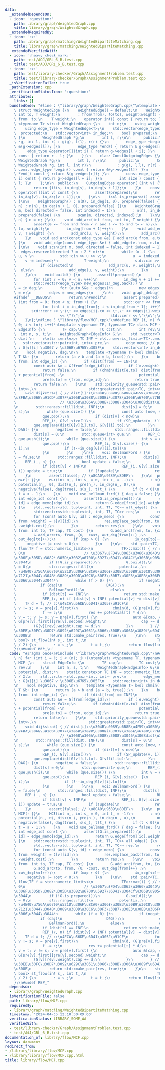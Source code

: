 ```yaml
---
data:
  _extendedDependsOn:
  - icon: ':question:'
    path: library/graph/WeightedGraph.cpp
    title: library/graph/WeightedGraph.cpp
  _extendedRequiredBy:
  - icon: ':x:'
    path: library/graph/matching/WeightedBipartiteMatching.cpp
    title: library/graph/matching/WeightedBipartiteMatching.cpp
  _extendedVerifiedWith:
  - icon: ':heavy_check_mark:'
    path: test/AOJ/GRL_6_B.test.cpp
    title: test/AOJ/GRL_6_B.test.cpp
  - icon: ':x:'
    path: test/library-checker/Graph/AssignmentProblem.test.cpp
    title: test/library-checker/Graph/AssignmentProblem.test.cpp
  _isVerificationFailed: true
  _pathExtension: cpp
  _verificationStatusIcon: ':question:'
  attributes:
    links: []
  bundledCode: "#line 2 \"library/graph/WeightedGraph.cpp\"\ntemplate <typename T>\
    \ struct WeightedEdge {\n    WeightedEdge() = default;\n    WeightedEdge(int from,\
    \ int to, T weight)\n        : from(from), to(to), weight(weight) {}\n    int\
    \ from, to;\n    T weight;\n    operator int() const { return to; }\n};\n\ntemplate\
    \ <typename T> struct WeightedGraph {\n    int n;\n    using weight_type = T;\n\
    \    using edge_type = WeightedEdge<T>;\n    std::vector<edge_type> edges;\n\n\
    \  protected:\n    std::vector<int> in_deg;\n    bool prepared;\n    class OutgoingEdges\
    \ {\n        WeightedGraph *g;\n        int l, r;\n\n      public:\n        OutgoingEdges(WeightedGraph\
    \ *g, int l, int r) : g(g), l(l), r(r) {}\n        edge_type *begin() { return\
    \ &(g->edges[l]); }\n        edge_type *end() { return &(g->edges[r]); }\n   \
    \     edge_type &operator[](int i) { return g->edges[l + i]; }\n        int size()\
    \ const { return r - l; }\n    };\n    class ConstOutgoingEdges {\n        const\
    \ WeightedGraph *g;\n        int l, r;\n\n      public:\n        ConstOutgoingEdges(const\
    \ WeightedGraph *g, int l, int r)\n            : g(g), l(l), r(r) {}\n       \
    \ const edge_type *begin() const { return &(g->edges[l]); }\n        const edge_type\
    \ *end() const { return &(g->edges[r]); }\n        const edge_type &operator[](int\
    \ i) const { return g->edges[l + i]; }\n        int size() const { return r -\
    \ l; }\n    };\n\n  public:\n    OutgoingEdges operator[](int v) {\n        assert(prepared);\n\
    \        return {this, in_deg[v], in_deg[v + 1]};\n    }\n    const ConstOutgoingEdges\
    \ operator[](int v) const {\n        assert(prepared);\n        return {this,\
    \ in_deg[v], in_deg[v + 1]};\n    }\n\n    bool is_prepared() const { return prepared;\
    \ }\n\n    WeightedGraph() : n(0), in_deg(1, 0), prepared(false) {}\n    WeightedGraph(int\
    \ n) : n(n), in_deg(n + 1, 0), prepared(false) {}\n    WeightedGraph(int n, int\
    \ m, bool directed = false, int indexed = 1)\n        : n(n), in_deg(n + 1, 0),\
    \ prepared(false) {\n        scan(m, directed, indexed);\n    }\n\n    void resize(int\
    \ n) { n = n; }\n\n    void add_arc(int from, int to, T weight) {\n        assert(!prepared);\n\
    \        assert(0 <= from and from < n and 0 <= to and to < n);\n        edges.emplace_back(from,\
    \ to, weight);\n        in_deg[from + 1]++;\n    }\n    void add_edge(int u, int\
    \ v, T weight) {\n        add_arc(u, v, weight);\n        add_arc(v, u, weight);\n\
    \    }\n    void add_arc(const edge_type &e) { add_arc(e.from, e.to, e.weight);\
    \ }\n    void add_edge(const edge_type &e) { add_edge(e.from, e.to, e.weight);\
    \ }\n\n    void scan(int m, bool directed = false, int indexed = 1) {\n      \
    \  edges.reserve(directed ? m : 2 * m);\n        while (m--) {\n            int\
    \ u, v;\n            std::cin >> u >> v;\n            u -= indexed;\n        \
    \    v -= indexed;\n            T weight;\n            std::cin >> weight;\n \
    \           if (directed)\n                add_arc(u, v, weight);\n          \
    \  else\n                add_edge(u, v, weight);\n        }\n        build();\n\
    \    }\n\n    void build() {\n        assert(!prepared);\n        prepared = true;\n\
    \        for (int v = 0; v < n; v++)\n            in_deg[v + 1] += in_deg[v];\n\
    \        std::vector<edge_type> new_edges(in_deg.back());\n        auto counter\
    \ = in_deg;\n        for (auto &&e : edges)\n            new_edges[counter[e.from]++]\
    \ = e;\n        edges = new_edges;\n    }\n\n    void graph_debug() const {\n\
    #ifndef __DEBUG\n        return;\n#endif\n        assert(prepared);\n        for\
    \ (int from = 0; from < n; from++) {\n            std::cerr << from << \";\";\n\
    \            for (int i = in_deg[from]; i < in_deg[from + 1]; i++)\n         \
    \       std::cerr << \"(\" << edges[i].to << \",\" << edges[i].weight\n      \
    \                    << \")\";\n            std::cerr << \"\\n\";\n        }\n\
    \    }\n};\n#line 3 \"library/flow/MCF.cpp\"\n#define REP_(i, n) for (int i =\
    \ 0; i < (n); i++)\ntemplate <typename TF, typename TC> class MCF {\n    struct\
    \ EdgeInfo {\n        TF cap;\n        TC cost;\n        int rev;\n    };\n  \
    \  int n, s, t;\n    WeightedGraph<EdgeInfo> G;\n    std::vector<TC> potential,\
    \ dist;\n    static constexpr TC INF = std::numeric_limits<TC>::max() / 2;\n \
    \   std::vector<std::pair<int, int>> pre,\n        edge_memo; // pre[v]=[u,i]\
    \ : G[u][i] \u3067 v \u306B\u6765\u305F\n    std::vector<int> in_deg, out_deg;\n\
    \n    bool negative, dag;\n\n    template <typename T> bool chmin(T &a, const\
    \ T &b) {\n        return (a > b and (a = b, true));\n    }\n    bool SP_update(int\
    \ from, int edge_id) {\n        if (dist[from] == INF)\n            return false;\n\
    \        const auto &e = G[from][edge_id];\n        if ((e.weight).cap == 0)\n\
    \            return false;\n        if (chmin(dist[e.to], dist[from] + (e.weight).cost\
    \ + potential[from] -\n                                  potential[e.to])) {\n\
    \            pre[e.to] = {from, edge_id};\n            return true;\n        }\n\
    \        return false;\n    }\n\n    std::priority_queue<std::pair<TC, int>, std::vector<std::pair<TC,\
    \ int>>,\n                        std::greater<std::pair<TC, int>>>\n        que;\n\
    \    void dijkstra() { // dist[i]:s\u304B\u3089\u6B8B\u4F59\u30B0\u30E9\u30D5\u3067\
    \u8FBA\u306E\u91CD\u307F\u306B\u3088\u308Bi\u3078\u306E\u6700\u77ED\u8DEF\n  \
    \                    // \u3068\u306A\u308B\u3088\u3046\u306Bdist\u3092\u4F5C\u308B\
    \n        std::ranges::fill(dist, INF);\n        dist[s] = 0;\n        que.emplace(0,\
    \ s);\n        while (que.size()) {\n            const auto [now, v] = que.top();\n\
    \            que.pop();\n            if (dist[v] < now)\n                continue;\n\
    \            REP_(i, G[v].size())\n            if (SP_update(v, i))\n        \
    \        que.emplace(dist[G[v][i].to], G[v][i].to);\n        }\n    }\n\n    void\
    \ DAG() {\n        negative = false;\n        std::ranges::fill(dist, INF);\n\
    \        dist[s] = 0;\n        std::queue<int> que;\n        REP_(i, n) if (!in_deg[i])\
    \ que.push(i);\n        while (que.size()) {\n            int v = que.front();\n\
    \            que.pop();\n            REP_(i, G[v].size()) {\n                SP_update(v,\
    \ i);\n                if (!--in_deg[G[v][i].to])\n                    que.push(G[v][i].to);\n\
    \            }\n        }\n    }\n\n    void BellmanFord() {\n        negative\
    \ = false;\n        std::ranges::fill(dist, INF);\n        dist[s] = 0;\n    \
    \    REP_(_, n) {\n            bool update = false;\n            REP_(v, n)\n\
    \            if (dist[v] < INF)\n                REP_(i, G[v].size()) if (SP_update(v,\
    \ i)) update = true;\n            if (!update)\n                return;\n    \
    \    }\n        assert(false); // \u8CA0\u9589\u8DEF\n    }\n\n  public:\n   \
    \ MCF() {}\n    MCF(int n_, int s_ = 0, int t_ = -1)\n        : n(n_), G(n_),\
    \ potential(n_, 0), dist(n_), pre(n_), in_deg(n_, 0),\n          out_deg(n_, 0),\
    \ negative(false), dag(true), s(s_), t(t_) {\n        if (t < 0)\n           \
    \ t = n - 1;\n    }\n    void use_bellman_ford() { dag = false; }\n\n    TF operator[](const\
    \ int edge_id) const {\n        assert(G.is_prepared());\n        const auto &[from,\
    \ id] = edge_memo[edge_id];\n        return G.edge[from][id].weight.cap;\n   \
    \ }\n    std::vector<std::tuple<int, int, TF, TC>> all_edge() {\n        assert(G.is_prepared());\n\
    \        std::vector<std::tuple<int, int, TF, TC>> res;\n        res.reserve(edge_memo.size());\n\
    \        for (const auto &[v, id] : edge_memo) {\n            const auto &[to,\
    \ from, weight] = G[v][id];\n            res.emplace_back(from, to, weight.cap,\
    \ -weight.cost);\n        }\n        return res;\n    }\n\n    void add_arc(int\
    \ from, int to, TF cap, TC cost) {\n        G.add_arc(from, to, {cap, cost, out_deg[to]});\n\
    \        G.add_arc(to, from, {0, -cost, out_deg[from]++});\n        edge_memo.emplace_back(to,\
    \ out_deg[to]++);\n        if (cap > 0) {\n            in_deg[to]++;\n       \
    \     negative |= cost < 0;\n        }\n    }\n\n    std::pair<TC, bool>\n   \
    \ flow(TF f = std::numeric_limits<\n             TF>::max()) { // second \u304C\
    \ 0\n                           // \u3067\u8FD4\u3063\u3066\u304D\u305F\u5834\u5408\
    \u306F\u305D\u3082\u305D\u3082\u6700\u5927\u6D41\u304Cf\u306B\u9054\u3057\u306A\
    \u3044\n        if (!G.is_prepared())\n            G.build();\n        TC res\
    \ = 0;\n        std::ranges::fill(\n            potential,\n            0); //\
    \ \u4E00\u756A\u6700\u521D\u306F\u8CA0\u306E\u30B3\u30B9\u30C8\u306E\u8FBA\u304C\
    \u7121\u3044\u304B\u3089\u30DD\u30C6\u30F3\u30B7\u30E3\u30EB\u306F0\u306B\u3057\
    \u3066\u3044\u3044\n        while (f > 0) {\n            if (negative)\n     \
    \           if (dag)\n                    DAG();\n                else\n     \
    \               BellmanFord();\n            else\n                dijkstra();\n\
    \            if (dist[t] == INF)\n                return std::make_pair(res, false);\n\
    \            REP_(v, n) if (dist[v] < INF) potential[v] += dist[v];\n        \
    \    TF d = f; // d:\u4ECA\u56DE\u6D41\u3059\u91CF\n            for (int v = t;\
    \ v != s; v = pre[v].first)\n                chmin(d, (G[pre[v].first][pre[v].second].weight).cap);\n\
    \            f -= d;\n            res += potential[t] * d;\n            for (int\
    \ v = t; v != s; v = pre[v].first) {\n                auto &[cap, cost, rev] =\
    \ G[pre[v].first][pre[v].second].weight;\n                cap -= d;\n        \
    \        (G[v][rev].weight).cap += d;\n            }\n        } // \u3053\u306E\
    \u30EB\u30FC\u30D7\u3092\u629C\u3051\u3066\u308B\u306A\u3089f\u6D41\u308C\u3066\
    \u308B\n        return std::make_pair(res, true);\n    }\n\n    std::pair<TC,\
    \ bool> st_flow(int s_, int t_,\n                                TF lim = std::numeric_limits<TF>::max()\
    \ / 2) {\n        s = s_;\n        t = t_;\n        return flow(lim);\n    }\n\
    };\n#undef REP_\n"
  code: "#pragma once\n#include \"library/graph/WeightedGraph.cpp\"\n#define REP_(i,\
    \ n) for (int i = 0; i < (n); i++)\ntemplate <typename TF, typename TC> class\
    \ MCF {\n    struct EdgeInfo {\n        TF cap;\n        TC cost;\n        int\
    \ rev;\n    };\n    int n, s, t;\n    WeightedGraph<EdgeInfo> G;\n    std::vector<TC>\
    \ potential, dist;\n    static constexpr TC INF = std::numeric_limits<TC>::max()\
    \ / 2;\n    std::vector<std::pair<int, int>> pre,\n        edge_memo; // pre[v]=[u,i]\
    \ : G[u][i] \u3067 v \u306B\u6765\u305F\n    std::vector<int> in_deg, out_deg;\n\
    \n    bool negative, dag;\n\n    template <typename T> bool chmin(T &a, const\
    \ T &b) {\n        return (a > b and (a = b, true));\n    }\n    bool SP_update(int\
    \ from, int edge_id) {\n        if (dist[from] == INF)\n            return false;\n\
    \        const auto &e = G[from][edge_id];\n        if ((e.weight).cap == 0)\n\
    \            return false;\n        if (chmin(dist[e.to], dist[from] + (e.weight).cost\
    \ + potential[from] -\n                                  potential[e.to])) {\n\
    \            pre[e.to] = {from, edge_id};\n            return true;\n        }\n\
    \        return false;\n    }\n\n    std::priority_queue<std::pair<TC, int>, std::vector<std::pair<TC,\
    \ int>>,\n                        std::greater<std::pair<TC, int>>>\n        que;\n\
    \    void dijkstra() { // dist[i]:s\u304B\u3089\u6B8B\u4F59\u30B0\u30E9\u30D5\u3067\
    \u8FBA\u306E\u91CD\u307F\u306B\u3088\u308Bi\u3078\u306E\u6700\u77ED\u8DEF\n  \
    \                    // \u3068\u306A\u308B\u3088\u3046\u306Bdist\u3092\u4F5C\u308B\
    \n        std::ranges::fill(dist, INF);\n        dist[s] = 0;\n        que.emplace(0,\
    \ s);\n        while (que.size()) {\n            const auto [now, v] = que.top();\n\
    \            que.pop();\n            if (dist[v] < now)\n                continue;\n\
    \            REP_(i, G[v].size())\n            if (SP_update(v, i))\n        \
    \        que.emplace(dist[G[v][i].to], G[v][i].to);\n        }\n    }\n\n    void\
    \ DAG() {\n        negative = false;\n        std::ranges::fill(dist, INF);\n\
    \        dist[s] = 0;\n        std::queue<int> que;\n        REP_(i, n) if (!in_deg[i])\
    \ que.push(i);\n        while (que.size()) {\n            int v = que.front();\n\
    \            que.pop();\n            REP_(i, G[v].size()) {\n                SP_update(v,\
    \ i);\n                if (!--in_deg[G[v][i].to])\n                    que.push(G[v][i].to);\n\
    \            }\n        }\n    }\n\n    void BellmanFord() {\n        negative\
    \ = false;\n        std::ranges::fill(dist, INF);\n        dist[s] = 0;\n    \
    \    REP_(_, n) {\n            bool update = false;\n            REP_(v, n)\n\
    \            if (dist[v] < INF)\n                REP_(i, G[v].size()) if (SP_update(v,\
    \ i)) update = true;\n            if (!update)\n                return;\n    \
    \    }\n        assert(false); // \u8CA0\u9589\u8DEF\n    }\n\n  public:\n   \
    \ MCF() {}\n    MCF(int n_, int s_ = 0, int t_ = -1)\n        : n(n_), G(n_),\
    \ potential(n_, 0), dist(n_), pre(n_), in_deg(n_, 0),\n          out_deg(n_, 0),\
    \ negative(false), dag(true), s(s_), t(t_) {\n        if (t < 0)\n           \
    \ t = n - 1;\n    }\n    void use_bellman_ford() { dag = false; }\n\n    TF operator[](const\
    \ int edge_id) const {\n        assert(G.is_prepared());\n        const auto &[from,\
    \ id] = edge_memo[edge_id];\n        return G.edge[from][id].weight.cap;\n   \
    \ }\n    std::vector<std::tuple<int, int, TF, TC>> all_edge() {\n        assert(G.is_prepared());\n\
    \        std::vector<std::tuple<int, int, TF, TC>> res;\n        res.reserve(edge_memo.size());\n\
    \        for (const auto &[v, id] : edge_memo) {\n            const auto &[to,\
    \ from, weight] = G[v][id];\n            res.emplace_back(from, to, weight.cap,\
    \ -weight.cost);\n        }\n        return res;\n    }\n\n    void add_arc(int\
    \ from, int to, TF cap, TC cost) {\n        G.add_arc(from, to, {cap, cost, out_deg[to]});\n\
    \        G.add_arc(to, from, {0, -cost, out_deg[from]++});\n        edge_memo.emplace_back(to,\
    \ out_deg[to]++);\n        if (cap > 0) {\n            in_deg[to]++;\n       \
    \     negative |= cost < 0;\n        }\n    }\n\n    std::pair<TC, bool>\n   \
    \ flow(TF f = std::numeric_limits<\n             TF>::max()) { // second \u304C\
    \ 0\n                           // \u3067\u8FD4\u3063\u3066\u304D\u305F\u5834\u5408\
    \u306F\u305D\u3082\u305D\u3082\u6700\u5927\u6D41\u304Cf\u306B\u9054\u3057\u306A\
    \u3044\n        if (!G.is_prepared())\n            G.build();\n        TC res\
    \ = 0;\n        std::ranges::fill(\n            potential,\n            0); //\
    \ \u4E00\u756A\u6700\u521D\u306F\u8CA0\u306E\u30B3\u30B9\u30C8\u306E\u8FBA\u304C\
    \u7121\u3044\u304B\u3089\u30DD\u30C6\u30F3\u30B7\u30E3\u30EB\u306F0\u306B\u3057\
    \u3066\u3044\u3044\n        while (f > 0) {\n            if (negative)\n     \
    \           if (dag)\n                    DAG();\n                else\n     \
    \               BellmanFord();\n            else\n                dijkstra();\n\
    \            if (dist[t] == INF)\n                return std::make_pair(res, false);\n\
    \            REP_(v, n) if (dist[v] < INF) potential[v] += dist[v];\n        \
    \    TF d = f; // d:\u4ECA\u56DE\u6D41\u3059\u91CF\n            for (int v = t;\
    \ v != s; v = pre[v].first)\n                chmin(d, (G[pre[v].first][pre[v].second].weight).cap);\n\
    \            f -= d;\n            res += potential[t] * d;\n            for (int\
    \ v = t; v != s; v = pre[v].first) {\n                auto &[cap, cost, rev] =\
    \ G[pre[v].first][pre[v].second].weight;\n                cap -= d;\n        \
    \        (G[v][rev].weight).cap += d;\n            }\n        } // \u3053\u306E\
    \u30EB\u30FC\u30D7\u3092\u629C\u3051\u3066\u308B\u306A\u3089f\u6D41\u308C\u3066\
    \u308B\n        return std::make_pair(res, true);\n    }\n\n    std::pair<TC,\
    \ bool> st_flow(int s_, int t_,\n                                TF lim = std::numeric_limits<TF>::max()\
    \ / 2) {\n        s = s_;\n        t = t_;\n        return flow(lim);\n    }\n\
    };\n#undef REP_"
  dependsOn:
  - library/graph/WeightedGraph.cpp
  isVerificationFile: false
  path: library/flow/MCF.cpp
  requiredBy:
  - library/graph/matching/WeightedBipartiteMatching.cpp
  timestamp: '2024-04-15 12:10:38+09:00'
  verificationStatus: LIBRARY_SOME_WA
  verifiedWith:
  - test/library-checker/Graph/AssignmentProblem.test.cpp
  - test/AOJ/GRL_6_B.test.cpp
documentation_of: library/flow/MCF.cpp
layout: document
redirect_from:
- /library/library/flow/MCF.cpp
- /library/library/flow/MCF.cpp.html
title: library/flow/MCF.cpp
---
```


